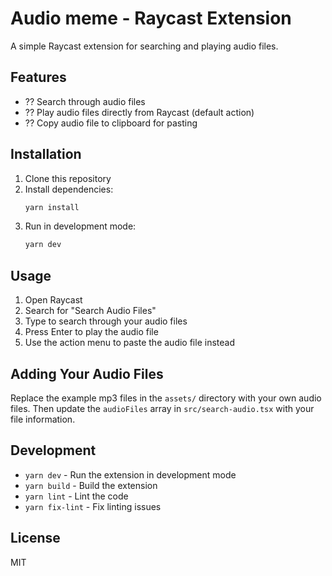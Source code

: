 # Audio meme - Raycast Extension

A simple Raycast extension for searching and playing audio files.

## Features

- ?? Search through audio files
- ?? Play audio files directly from Raycast (default action)
- ?? Copy audio file to clipboard for pasting

## Installation

1. Clone this repository
2. Install dependencies:
   ```bash
   yarn install
   ```
3. Run in development mode:
   ```bash
   yarn dev
   ```

## Usage

1. Open Raycast
2. Search for "Search Audio Files"
3. Type to search through your audio files
4. Press Enter to play the audio file
5. Use the action menu to paste the audio file instead

## Adding Your Audio Files

Replace the example mp3 files in the `assets/` directory with your own audio files. Then update the `audioFiles` array in `src/search-audio.tsx` with your file information.

## Development

- `yarn dev` - Run the extension in development mode
- `yarn build` - Build the extension
- `yarn lint` - Lint the code
- `yarn fix-lint` - Fix linting issues

## License

MIT
